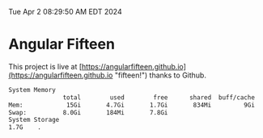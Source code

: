 Tue Apr  2 08:29:50 AM EDT 2024

# Angular Fifteen


This project is live at [https://angularfifteen.github.io](https://angularfifteen.github.io "fifteen!") thanks to Github.

```bash
System Memory
               total        used        free      shared  buff/cache   available
Mem:            15Gi       4.7Gi       1.7Gi       834Mi         9Gi        10Gi
Swap:          8.0Gi       184Mi       7.8Gi
System Storage
1.7G	.
```
```bash
